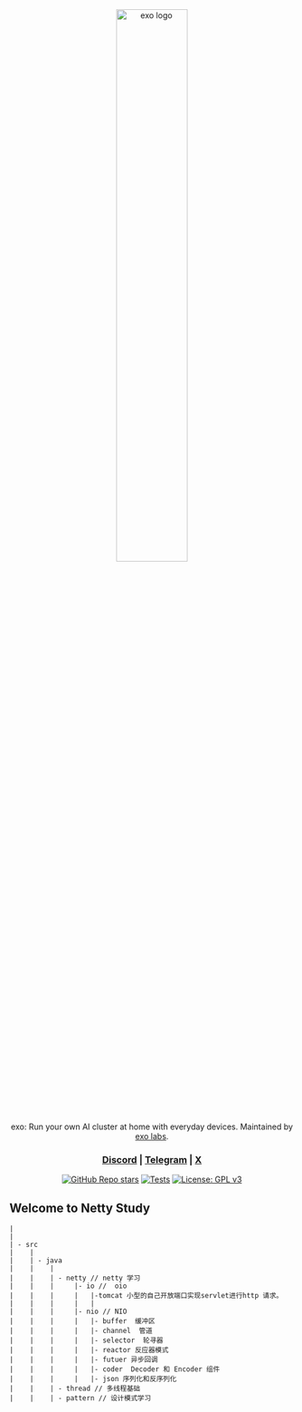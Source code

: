 <div align="center">


<picture>
  <source media="(prefers-color-scheme: light)" srcset="/docs/exo-logo-black-bg.jpg">
  <img alt="exo logo" src="/docs/exo-logo-transparent.png" width="50%" height="50%">
</picture>


exo: Run your own AI cluster at home with everyday devices. Maintained by [exo labs](https://x.com/exolabs).


<h3>


[Discord](https://discord.gg/EUnjGpsmWw) | [Telegram](https://t.me/+Kh-KqHTzFYg3MGNk) | [X](https://x.com/exolabs)

</h3>

[![GitHub Repo stars](https://img.shields.io/github/stars/exo-explore/exo)](https://github.com/exo-explore/exo/stargazers)
[![Tests](https://dl.circleci.com/status-badge/img/circleci/TrkofJDoGzdQAeL6yVHKsg/4i5hJuafuwZYZQxbRAWS71/tree/main.svg?style=svg)](https://dl.circleci.com/status-badge/redirect/circleci/TrkofJDoGzdQAeL6yVHKsg/4i5hJuafuwZYZQxbRAWS71/tree/main)
[![License: GPL v3](https://img.shields.io/badge/License-GPLv3-blue.svg)](https://www.gnu.org/licenses/gpl-3.0)

</div>

## Welcome to  Netty Study
    |
    |
    | - src 
    |    |
    |    | - java
    |    |    |
    |    |    | - netty // netty 学习
    |    |    |     |- io //  oio
    |    |    |     |   |-tomcat 小型的自己开放端口实现servlet进行http 请求。 
    |    |    |     |   |
    |    |    |     |- nio // NIO
    |    |    |     |   |- buffer  缓冲区
    |    |    |     |   |- channel  管道
    |    |    |     |   |- selector  轮寻器
    |    |    |     |   |- reactor 反应器模式
    |    |    |     |   |- futuer 异步回调
    |    |    |     |   |- coder  Decoder 和 Encoder 组件
    |    |    |     |   |- json 序列化和反序列化
    |    |    | - thread // 多线程基础
    |    |    | - pattern // 设计模式学习
